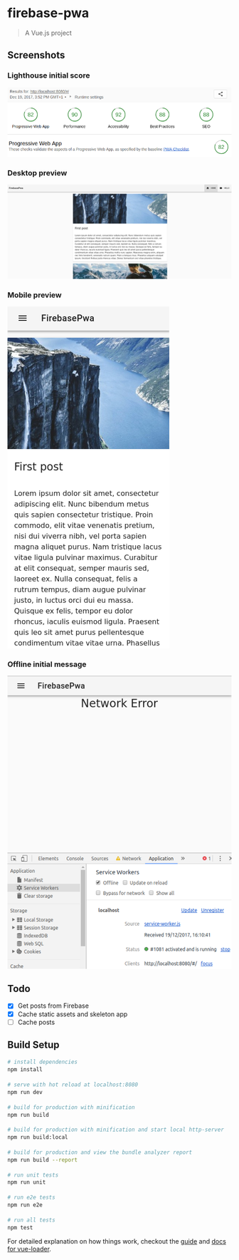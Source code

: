 # firebase-pwa

> A Vue.js project

## Screenshots

### Lighthouse initial score
![firebase](docs/images/lighthouse.png)

### Desktop preview
![firebase](docs/images/desktop.png)

### Mobile preview
![firebase](docs/images/mobile.png)

### Offline initial message
![firebase](docs/images/offline.png)


## Todo

- [x] Get posts from Firebase
- [x] Cache static assets and skeleton app
- [ ] Cache posts

## Build Setup

``` bash
# install dependencies
npm install

# serve with hot reload at localhost:8080
npm run dev

# build for production with minification
npm run build

# build for production with minification and start local http-server
npm run build:local

# build for production and view the bundle analyzer report
npm run build --report

# run unit tests
npm run unit

# run e2e tests
npm run e2e

# run all tests
npm test
```

For detailed explanation on how things work, checkout the [guide](http://vuejs-templates.github.io/webpack/) and [docs for vue-loader](http://vuejs.github.io/vue-loader).
